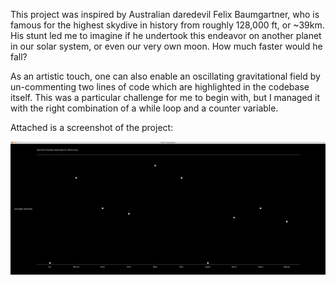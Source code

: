 This project was inspired by Australian daredevil Felix Baumgartner, who is famous for the highest skydive in history from roughly 128,000 ft, or ~39km. His stunt led me to imagine if he undertook this endeavor on another planet in our solar system, or even our very own moon. How much faster would he fall?

As an artistic touch, one can also enable an oscillating gravitational field by un-commenting two lines of code which are highlighted in the codebase itself. This was a particular challenge for me to begin with, but I managed it with the right combination of a while loop and a counter variable.

Attached is a screenshot of the project: 

![Week 4 Assignment Screenshot](https://github.com/shaurya-io/introduction-to-interactive-media/blob/master/October6/Week%204%20Assignment%20Screenshot%20.png)

